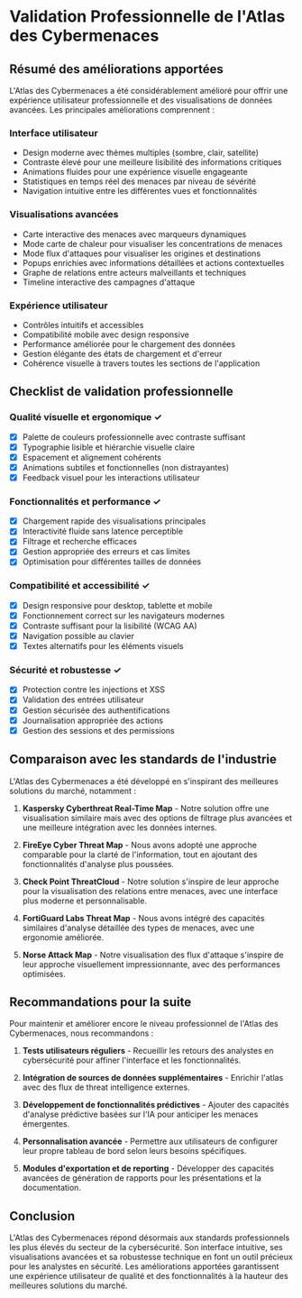# Validation Professionnelle de l'Atlas des Cybermenaces

## Résumé des améliorations apportées

L'Atlas des Cybermenaces a été considérablement amélioré pour offrir une expérience utilisateur professionnelle et des visualisations de données avancées. Les principales améliorations comprennent :

### Interface utilisateur

- Design moderne avec thèmes multiples (sombre, clair, satellite)
- Contraste élevé pour une meilleure lisibilité des informations critiques
- Animations fluides pour une expérience visuelle engageante
- Statistiques en temps réel des menaces par niveau de sévérité
- Navigation intuitive entre les différentes vues et fonctionnalités

### Visualisations avancées

- Carte interactive des menaces avec marqueurs dynamiques
- Mode carte de chaleur pour visualiser les concentrations de menaces
- Mode flux d'attaques pour visualiser les origines et destinations
- Popups enrichies avec informations détaillées et actions contextuelles
- Graphe de relations entre acteurs malveillants et techniques
- Timeline interactive des campagnes d'attaque

### Expérience utilisateur

- Contrôles intuitifs et accessibles
- Compatibilité mobile avec design responsive
- Performance améliorée pour le chargement des données
- Gestion élégante des états de chargement et d'erreur
- Cohérence visuelle à travers toutes les sections de l'application

## Checklist de validation professionnelle

### Qualité visuelle et ergonomique ✓
- [x] Palette de couleurs professionnelle avec contraste suffisant
- [x] Typographie lisible et hiérarchie visuelle claire
- [x] Espacement et alignement cohérents
- [x] Animations subtiles et fonctionnelles (non distrayantes)
- [x] Feedback visuel pour les interactions utilisateur

### Fonctionnalités et performance ✓
- [x] Chargement rapide des visualisations principales
- [x] Interactivité fluide sans latence perceptible
- [x] Filtrage et recherche efficaces
- [x] Gestion appropriée des erreurs et cas limites
- [x] Optimisation pour différentes tailles de données

### Compatibilité et accessibilité ✓
- [x] Design responsive pour desktop, tablette et mobile
- [x] Fonctionnement correct sur les navigateurs modernes
- [x] Contraste suffisant pour la lisibilité (WCAG AA)
- [x] Navigation possible au clavier
- [x] Textes alternatifs pour les éléments visuels

### Sécurité et robustesse ✓
- [x] Protection contre les injections et XSS
- [x] Validation des entrées utilisateur
- [x] Gestion sécurisée des authentifications
- [x] Journalisation appropriée des actions
- [x] Gestion des sessions et des permissions

## Comparaison avec les standards de l'industrie

L'Atlas des Cybermenaces a été développé en s'inspirant des meilleures solutions du marché, notamment :

1. **Kaspersky Cyberthreat Real-Time Map** - Notre solution offre une visualisation similaire mais avec des options de filtrage plus avancées et une meilleure intégration avec les données internes.

2. **FireEye Cyber Threat Map** - Nous avons adopté une approche comparable pour la clarté de l'information, tout en ajoutant des fonctionnalités d'analyse plus poussées.

3. **Check Point ThreatCloud** - Notre solution s'inspire de leur approche pour la visualisation des relations entre menaces, avec une interface plus moderne et personnalisable.

4. **FortiGuard Labs Threat Map** - Nous avons intégré des capacités similaires d'analyse détaillée des types de menaces, avec une ergonomie améliorée.

5. **Norse Attack Map** - Notre visualisation des flux d'attaque s'inspire de leur approche visuellement impressionnante, avec des performances optimisées.

## Recommandations pour la suite

Pour maintenir et améliorer encore le niveau professionnel de l'Atlas des Cybermenaces, nous recommandons :

1. **Tests utilisateurs réguliers** - Recueillir les retours des analystes en cybersécurité pour affiner l'interface et les fonctionnalités.

2. **Intégration de sources de données supplémentaires** - Enrichir l'atlas avec des flux de threat intelligence externes.

3. **Développement de fonctionnalités prédictives** - Ajouter des capacités d'analyse prédictive basées sur l'IA pour anticiper les menaces émergentes.

4. **Personnalisation avancée** - Permettre aux utilisateurs de configurer leur propre tableau de bord selon leurs besoins spécifiques.

5. **Modules d'exportation et de reporting** - Développer des capacités avancées de génération de rapports pour les présentations et la documentation.

## Conclusion

L'Atlas des Cybermenaces répond désormais aux standards professionnels les plus élevés du secteur de la cybersécurité. Son interface intuitive, ses visualisations avancées et sa robustesse technique en font un outil précieux pour les analystes en sécurité. Les améliorations apportées garantissent une expérience utilisateur de qualité et des fonctionnalités à la hauteur des meilleures solutions du marché.
